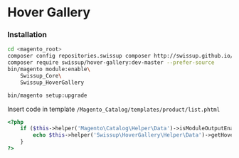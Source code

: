 # Hover Gallery

### Installation

```bash
cd <magento_root>
composer config repositories.swissup composer http://swissup.github.io/packages/
composer require swissup/hover-gallery:dev-master --prefer-source
bin/magento module:enable\
    Swissup_Core\
    Swissup_HoverGallery

bin/magento setup:upgrade
```

Insert code in template `/Magento_Catalog/templates/product/list.phtml`

```php
<?php
    if ($this->helper('Magento\Catalog\Helper\Data')->isModuleOutputEnabled('Swissup_HoverGallery')) {
        echo $this->helper('Swissup\HoverGallery\Helper\Data')->getHoverImage($_product, $productImage->getWidth(), $productImage->getHeight());
    }
?>
```
